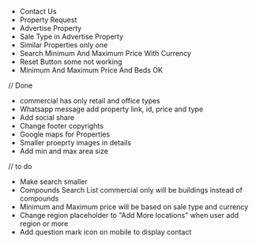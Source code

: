 - Contact Us
- Property Request 
- Advertise Property
- Sale Type in Advertise Property
- Similar Properties only one 
- Search Minimum And Maximum Price With Currency 
- Reset Button some not working
- Minimum And Maximum Price And Beds OK

// Done
- commercial has only retail and office types 
- Whatsapp message add property link, id, price and type 
- Add social share  
- Change footer copyrights
- Google maps for Properties
- Smaller proeprty images in details 
- Add min and max area size 

// to do
- Make search smaller 
- Compounds Search List commercial only will be buildings instead of compounds
- Minimum and Maximum price will be based on sale type and currency    
- Change region placeholder to "Add More locations" when user add region or more 
- Add question mark icon on mobile to display contact 